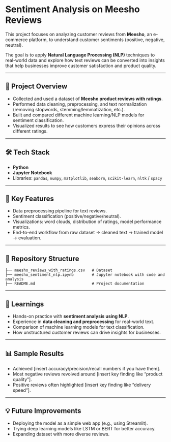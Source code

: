 # Sentiment Analysis on Meesho Reviews  

This project focuses on analyzing customer reviews from **Meesho**, an e-commerce platform, to understand customer sentiments (positive, negative, neutral).  

The goal is to apply **Natural Language Processing (NLP)** techniques to real-world data and explore how text reviews can be converted into insights that help businesses improve customer satisfaction and product quality.  

---

## 📌 Project Overview  
- Collected and used a dataset of **Meesho product reviews with ratings**.  
- Performed data cleaning, preprocessing, and text normalization (removing stopwords, stemming/lemmatization, etc.).  
- Built and compared different machine learning/NLP models for sentiment classification.  
- Visualized results to see how customers express their opinions across different ratings.  

---

## 🛠️ Tech Stack  
- **Python**  
- **Jupyter Notebook**  
- Libraries: `pandas`, `numpy`, `matplotlib`, `seaborn`, `scikit-learn`, `nltk` / `spacy`  

---

## 🚀 Key Features  
- Data preprocessing pipeline for text reviews.  
- Sentiment classification (positive/negative/neutral).  
- Visualizations: word clouds, distribution of ratings, model performance metrics.  
- End-to-end workflow from raw dataset → cleaned text → trained model → evaluation.  

---

## 📂 Repository Structure  
```
├── meesho_reviews_with_ratings.csv   # Dataset  
├── meesho_sentiment_nlp.ipynb        # Jupyter notebook with code and analysis  
├── README.md                         # Project documentation  
```

---

## 🔑 Learnings  
- Hands-on practice with **sentiment analysis using NLP**.  
- Experience in **data cleaning and preprocessing** for real-world text.  
- Comparison of machine learning models for text classification.  
- How unstructured customer reviews can drive insights for businesses.  

---

## 📊 Sample Results  
- Achieved [insert accuracy/precision/recall numbers if you have them].  
- Most negative reviews revolved around [insert key finding like “product quality”].  
- Positive reviews often highlighted [insert key finding like “delivery speed”].  

---

## 💡 Future Improvements  
- Deploying the model as a simple web app (e.g., using Streamlit).  
- Trying deep learning models like LSTM or BERT for better accuracy.  
- Expanding dataset with more diverse reviews.  

